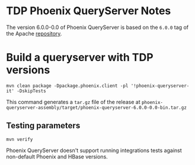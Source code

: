 # TDP Phoenix QueryServer Notes

The version 6.0.0-0.0 of Phoenix QueryServer is based on the `6.0.0` tag of the Apache [repository](https://github.com/apache/phoenix-queryserver/tree/6.0.0).


# Build a queryserver with TDP versions

```
mvn clean package -Dpackage.phoenix.client -pl '!phoenix-queryserver-it' -DskipTests
```


This command generates a `tar.gz` file of the release at `phoenix-queryserver-assembly/target/phoenix-queryserver-6.0.0-0.0-bin.tar.gz`

## Testing parameters

```
mvn verify
```

Phoenix QueryServer doesn't support running integrations tests against non-default Phoenix and HBase versions.
